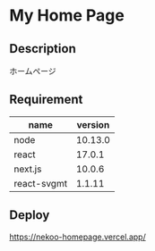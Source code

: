 # My Home Page

## Description
ホームページ

## Requirement

| name | version |
| ------------- | ------------- |
| node  | 10.13.0 |
| react  | 17.0.1 |
| next.js | 10.0.6 |
| react-svgmt | 1.1.11 |

## Deploy
https://nekoo-homepage.vercel.app/
